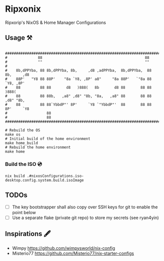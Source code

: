 # Ripxonix
Ripxorip's NixOS &amp; Home Manager Configurations

## Usage ⚒️
``````make

#################################################################################
#              88                                               88
#              ""                                               ""
#
#    8b,dPPYba, 88 8b,dPPYba, 8b,     ,d8 ,adPPYba,  8b,dPPYba,  88 8b,     ,d8
#    88P'   "Y8 88 88P'    "8a `Y8, ,8P' a8"     "8a 88P'   `"8a 88  `Y8, ,8P'
#    88         88 88       d8   )888(   8b       d8 88       88 88    )888(
#    88         88 88b,   ,a8" ,d8" "8b, "8a,   ,a8" 88       88 88  ,d8" "8b,
#    88         88 88`YbbdP"' 8P'     `Y8 `"YbbdP"'  88       88 88 8P'     `Y8
#                  88
#                  88
#################################################################################

# Rebuild the OS
make os
# Initial build of the home environment
make home_build
# Rebuild the home environment
make home
``````
### Build the ISO 💿
`nix build .#nixosConfigurations.iso-desktop.config.system.build.isoImage`

## TODOs
- [ ] The key bootstrapper shall also copy over SSH keys for git to enable the point below
- [ ] Use a separate flake (private git repo) to store my secrets (see ryan4yin)

## Inspirations 🖋️
- Wimpy https://github.com/wimpysworld/nix-config
- Misterio77 https://github.com/Misterio77/nix-starter-configs
